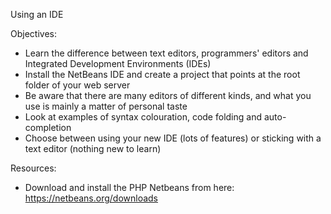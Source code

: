 Using an IDE

Objectives:

* Learn the difference between text editors, programmers' editors and Integrated Development Environments (IDEs)
* Install the NetBeans IDE and create a project that points at the root folder of your web server
* Be aware that there are many editors of different kinds, and what you use is mainly a matter of personal taste
* Look at examples of syntax colouration, code folding and auto-completion
* Choose between using your new IDE (lots of features) or sticking with a text editor (nothing new to learn)

Resources:

* Download and install the PHP Netbeans from here: https://netbeans.org/downloads
